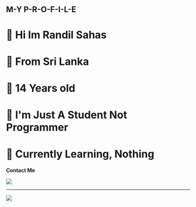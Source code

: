 ## M-Y P-R-O-F-I-L-E

# 👋 Hi Im Randil Sahas 

# 🏡️  From Sri Lanka 

# 🙋  14 Years old

# 🐺 I'm Just A Student Not Programmer

# 🍃 Currently Learning, Nothing 

 <!-- Contact Me -->
<b><summary> Contact Me </summary></b>

  <a href="https://wa.me/94702476028"><img src="https://img.shields.io/badge/Contact Neptune-25D366?style=for-the-badge&logo=whatsapp&logoColor=white" /> <br>

</details>
 
----
   
<!--My Whatsapp Groups-->   

 
  
  <a href="https://chat.whatsapp.com/Gi47BN7YM30321sUIa7mtT"><img src="https://img.shields.io/badge/Whatsapp Group-25D366?style=for-the-badge&logo=whatspp&logoColor=white" /> <br>


